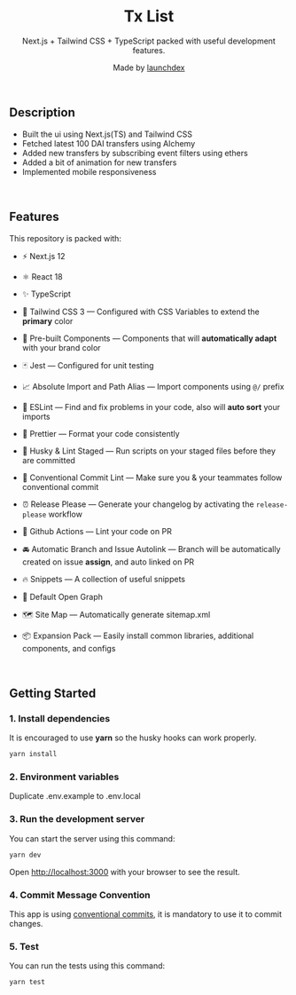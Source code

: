 <div align="center">
  <h1>Tx List</h1>
  <p>Next.js + Tailwind CSS + TypeScript packed with useful development features.</p>
  <p>Made by <a href="https://github.com/launchdex">launchdex</a></p>
</div>

<br />

## Description

- Built the ui using Next.js(TS) and Tailwind CSS
- Fetched latest 100 DAI transfers using Alchemy
- Added new transfers by subscribing event filters using ethers
- Added a bit of animation for new transfers
- Implemented mobile responsiveness

<br />

## Features

This repository is packed with:

- ⚡️ Next.js 12
- ⚛️ React 18
- ✨ TypeScript
- 💨 Tailwind CSS 3 — Configured with CSS Variables to extend the **primary** color
- 💎 Pre-built Components — Components that will **automatically adapt** with your brand color
- 🃏 Jest — Configured for unit testing
- 📈 Absolute Import and Path Alias — Import components using `@/` prefix
- 📏 ESLint — Find and fix problems in your code, also will **auto sort** your imports
- 💖 Prettier — Format your code consistently
- 🐶 Husky & Lint Staged — Run scripts on your staged files before they are committed
- 🤖 Conventional Commit Lint — Make sure you & your teammates follow conventional commit
- ⏰ Release Please — Generate your changelog by activating the `release-please` workflow
- 👷 Github Actions — Lint your code on PR
- 🚘 Automatic Branch and Issue Autolink — Branch will be automatically created on issue **assign**, and auto linked on PR
- 🔥 Snippets — A collection of useful snippets
- 👀 Default Open Graph
- 🗺 Site Map — Automatically generate sitemap.xml
- 📦 Expansion Pack — Easily install common libraries, additional components, and configs

  <br />

## Getting Started

### 1. Install dependencies

It is encouraged to use **yarn** so the husky hooks can work properly.

```bash
yarn install
```

### 2. Environment variables

Duplicate .env.example to .env.local

### 3. Run the development server

You can start the server using this command:

```bash
yarn dev
```

Open [http://localhost:3000](http://localhost:3000) with your browser to see the result.

### 4. Commit Message Convention

This app is using [conventional commits](https://www.conventionalcommits.org/en/v1.0.0/), it is mandatory to use it to commit changes.

### 5. Test

You can run the tests using this command:

```bash
yarn test
```
